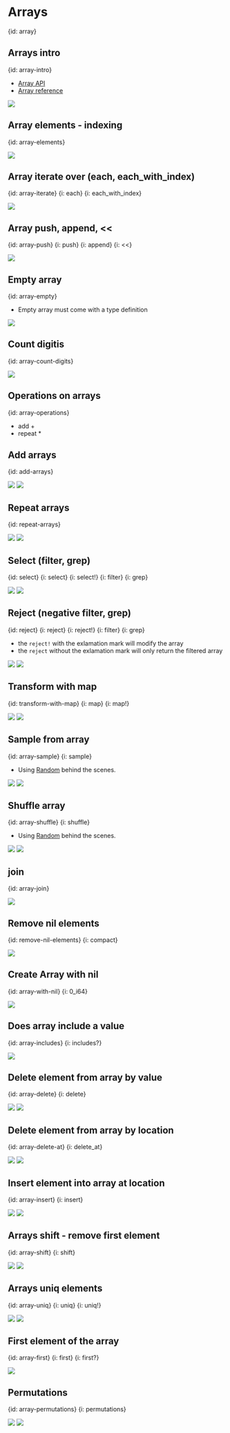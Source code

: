# Arrays
{id: array}


## Arrays intro
{id: array-intro}

* [Array API](https://crystal-lang.org/api/Array.html)
* [Array reference](https://crystal-lang.org/reference/syntax_and_semantics/literals/array.html)

![](examples/arrays/array.cr)

## Array elements - indexing
{id: array-elements}

![](examples/arrays/elements.cr)

## Array iterate over (each, each_with_index)
{id: array-iterate}
{i: each}
{i: each_with_index}

![](examples/arrays/array_iterate.cr)

## Array push, append, <<
{id: array-push}
{i: push}
{i: append}
{i: <<}

![](examples/arrays/array_push.cr)

## Empty array
{id: array-empty}

* Empty array must come with a type definition

![](examples/arrays/empty_array.cr)

## Count digitis
{id: array-count-digits}

![](examples/arrays/count_digits.cr)

## Operations on arrays
{id: array-operations}

* add +
* repeat *

## Add arrays
{id: add-arrays}

![](examples/arrays/add.cr)
![](examples/arrays/add.out)

## Repeat arrays
{id: repeat-arrays}

![](examples/arrays/repeat.cr)
![](examples/arrays/repeat.out)

## Select (filter, grep)
{id: select}
{i: select}
{i: select!}
{i: filter}
{i: grep}

![](examples/arrays/select.cr)
![](examples/arrays/select.out)


## Reject (negative filter, grep)
{id: reject}
{i: reject}
{i: reject!}
{i: filter}
{i: grep}

* the `reject!` with the exlamation mark will modify the array
* the `reject` without the exlamation mark will only return the filtered array

![](examples/arrays/reject.cr)
![](examples/arrays/reject.out)


## Transform with map
{id: transform-with-map}
{i: map}
{i: map!}

![](examples/arrays/map.cr)
![](examples/arrays/map.out)

## Sample from array
{id: array-sample}
{i: sample}

* Using [Random](random) behind the scenes.


![](examples/arrays/sample.cr)
![](examples/arrays/sample.out)


## Shuffle array
{id: array-shuffle}
{i: shuffle}

* Using [Random](random) behind the scenes.


![](examples/arrays/shuffle.cr)
![](examples/arrays/shuffle.out)


## join
{id: array-join}

![](examples/arrays/join.cr)

## Remove nil elements
{id: remove-nil-elements}
{i: compact}

![](examples/arrays/remove_nils.cr)

## Create Array with nil
{id: array-with-nil}
{i: 0_i64}

![](examples/arrays/array_with_nil.cr)

## Does array include a value
{id: array-includes}
{i: includes?}

![](examples/arrays/includes.cr)

## Delete element from array by value
{id: array-delete}
{i: delete}

![](examples/arrays/delete.cr)
![](examples/arrays/delete.out)

## Delete element from array by location
{id: array-delete-at}
{i: delete_at}

![](examples/arrays/delete_at.cr)
![](examples/arrays/delete_at.out)

## Insert element into array at location
{id: array-insert}
{i: insert}

![](examples/arrays/insert.cr)
![](examples/arrays/insert.out)

## Arrays shift - remove first element
{id: array-shift}
{i: shift}

![](examples/arrays/shift.cr)
![](examples/arrays/shift.out)

## Arrays uniq elements
{id: array-uniq}
{i: uniq}
{i: uniq!}

![](examples/arrays/uniq.cr)
![](examples/arrays/uniq.out)

## First element of the array
{id: array-first}
{i: first}
{i: first?}

![](examples/arrays/first.cr)

## Permutations
{id: array-permutations}
{i: permutations}

![](examples/arrays/permutations.cr)
![](examples/arrays/permutations.out)

